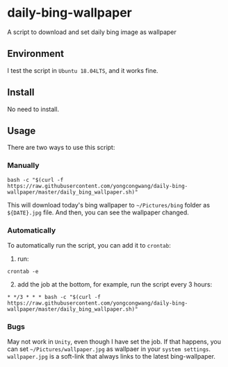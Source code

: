 # daily-bing-wallpaper
A script to download and set daily bing image as wallpaper

## Environment
I test the script in `Ubuntu 18.04LTS`, and it works fine.

## Install
No need to install.

## Usage

There are two ways to use this script:

### Manually
```
bash -c "$(curl -f https://raw.githubusercontent.com/yongcongwang/daily-bing-wallpaper/master/daily_bing_wallpaper.sh)"
```

This will download today's bing wallpaper to `~/Pictures/bing` folder as `${DATE}.jpg` file. 
And then, you can see the wallpaper changed.

### Automatically
To automatically run the script, you can add it to `crontab`:
1. run:
```
crontab -e
```
2. add the job at the bottom, for example, run the script every 3 hours:

```
* */3 * * * bash -c "$(curl -f https://raw.githubusercontent.com/yongcongwang/daily-bing-wallpaper/master/daily_bing_wallpaper.sh)"
```

### Bugs
May not work in `Unity`, even though I have set the job. If that happens, you can set `~/Pictures/wallpaper.jpg` as wallpaer in your `system settings`. `wallpaper.jpg` is a soft-link that always links to the latest bing-wallpaper.
